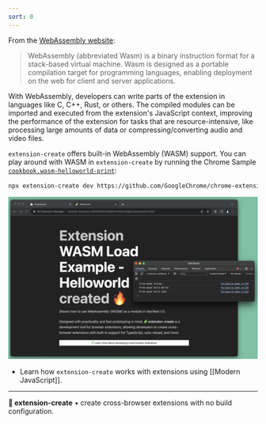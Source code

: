 ```yaml
---
sort: 0
---
```


From the [WebAssembly website](https://webassembly.org/):

> WebAssembly (abbreviated Wasm) is a binary instruction format for a stack-based virtual machine. Wasm is designed as a portable compilation target for programming languages, enabling deployment on the web for client and server applications.

With WebAssembly, developers can write parts of the extension in languages like C, C++, Rust, or others. The compiled modules can be imported and executed from the extension's JavaScript context, improving the performance of the extension for tasks that are resource-intensive, like processing large amounts of data or compressing/converting audio and video files.

`extension-create` offers built-in WebAssembly (WASM) support. You can play around with WASM in `extension-create` by running the Chrome Sample [`cookbook.wasm-helloworld-print`](https://github.com/GoogleChrome/chrome-extensions-samples/tree/main/functional-samples/cookbook.wasm-helloworld-print):

```sh
npx extension-create dev https://github.com/GoogleChrome/chrome-extensions-samples/tree/main/functional-samples/cookbook.wasm-helloworld-print
```
<img src="./assets//wasm.png" alt="WASM Sample Extension">

* Learn how `extension-create` works with extensions using [[Modern JavaScript]].

---

**🧩 extension-create** • create cross-browser extensions with no build configuration.
